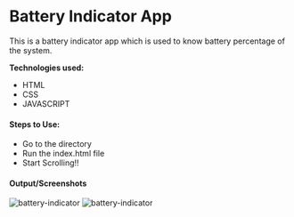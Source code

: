 # Battery Indicator App

This is a battery indicator app which is used to know battery percentage of the system.

**Technologies used:**

- HTML
- CSS
- JAVASCRIPT

#### Steps to Use:
- Go to the directory
- Run the index.html file
- Start Scrolling!!

#### Output/Screenshots

![battery-indicator](https://github.com/Jagannath8/Web-dev-mini-projects/blob/battery/Battery%20Indicator/light.jpg)
![battery-indicator](https://github.com/Jagannath8/Web-dev-mini-projects/blob/battery/Battery%20Indicator/dark.jpg)


